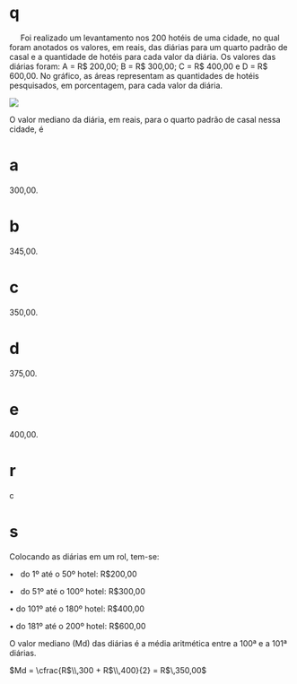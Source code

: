 # q
     Foi realizado um levantamento nos 200 hotéis de uma cidade, no qual foram anotados os valores, em reais, das diárias para um quarto padrão de casal e a quantidade de hotéis para cada valor da diária. Os valores das diárias foram: A = R$ 200,00; B = R$ 300,00; C = R$ 400,00 e D = R$ 600,00. No gráfico, as áreas representam as quantidades de hotéis pesquisados, em porcentagem, para cada valor da diária.

![](https://firebasestorage.googleapis.com/v0/b/firebase-enemio.appspot.com/o/questoes%2F536%2Feb013913-69be-e2c5-ff79-0583617c21c4.png?alt=media\&token=16723e53-3222-4e03-b1d2-5580631e3175)

O valor mediano da diária, em reais, para o quarto padrão de casal nessa cidade, é

# a
300,00.

# b
345,00.

# c
350,00.

# d
375,00.

# e
400,00.

# r
c

# s
Colocando as diárias em um rol, tem-se:

•   do 1º até o 50º hotel: R$200,00

•   do 51º até o 100º hotel: R$300,00

• do 101º até o 180º hotel: R$400,00

• do 181º até o 200º hotel: R$600,00

O valor mediano (Md) das diárias é a média aritmética entre a 100ª e a 101ª diárias.

$Md = \cfrac{R$\\,300 + R$\\,400}{2} = R$\\,350,00$
